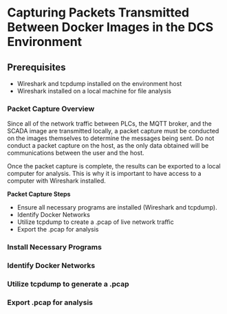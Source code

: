 # Capturing Packets Transmitted Between Docker Images in the DCS Environment

## Prerequisites
* Wireshark and tcpdump installed on the environment host
* Wireshark installed on a local machine for file analysis

### Packet Capture Overview
Since all of the network traffic between PLCs, the MQTT broker, and the SCADA image are transmitted locally, a packet capture must be conducted on the 
images themselves to determine the messages being sent. Do not conduct a packet capture on the host, as the only data obtained will be communications between the user and the host.

Once the packet capture is complete, the results can be exported to a local computer for analysis. This is why it is important to have access to a computer with Wireshark installed.

**Packet Capture Steps**
* Ensure all necessary programs are installed (Wireshark and tcpdump).
* Identify Docker Networks
* Utilize tcpdump to create a .pcap of live network traffic
* Export the .pcap for analysis

### Install Necessary Programs

### Identify Docker Networks

### Utilize tcpdump to generate a .pcap

### Export .pcap for analysis

